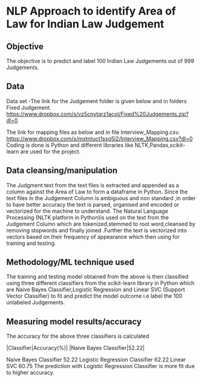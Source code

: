 
# NLP Approach to identify Area of Law for Indian Law Judgement

## Objective
The objective is to predict and label 100 Indian Law Judgements out of 999 Judgements.

## Data
Data set -The link for the Judgement folder is given below and in folders Fixed Judgement.
https://www.dropbox.com/s/vz5cnytqrz1acol/Fixed%20Judgements.zip?dl=0

The link for mapping files as below and in file Interview_Mapping.csv.
https://www.dropbox.com/s/mxtntuct1ssg5l2/Interview_Mapping.csv?dl=0
Coding is done is Python and different libraries like NLTK,Pandas,scikit-learn are used for the project.

## Data cleansing/manipulation
The Judgment text from the text files is extracted and appended as a column against the Area of Law to form a dataframe in Python.
Since the text files in the Judgement Column is ambiguous and  non standard ,in order to have better accuracy the text is parsed, organised and encoded or vectorized for the machine to understand.
The Natural Language Processing (NLTK platform in Python)is used on  the text from the Judgement Column which are tokenized,stemmed to root word,cleansed by removing stopwords and finally joined .Further the text is vectorized  into vectors based on their frequency of appearance which then using for training and testing.

## Methodology/ML technique used
The training and testing model obtained from the above is then classified using three different classifiers from the  scikit-learn library in Python which are Naive Bayes Classifier,Logistic Regression and Linear SVC (Support Vector Classifier) to fit and predict the model outcome i.e label the 100 unlabeled Judgements.

## Measuring model results/accuracy 
The accuracy for the above three classifiers is calculated 

|Classifier|Accuracy(%)|
|Naive Bayes Classifier|52.22|

Naive Bayes Classifier               52.22
Logistic Regression  Classifier      62.22
Linear SVC                           60.75
The prediction with Logistic Regression Classifier is more fit due to higher accuracy.
